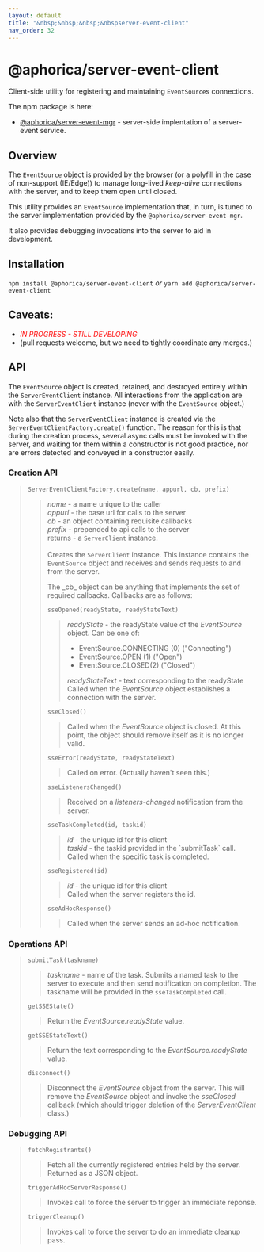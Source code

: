 ```yaml
---
layout: default
title: "&nbsp;&nbsp;&nbsp;&nbspserver-event-client"
nav_order: 32
---
```

# @aphorica/server-event-client

Client-side utility for registering and maintaining `EventSource`s connections.

The npm package is here:
 - [@aphorica/server-event-mgr](https://www.npmjs.com/package/@aphorica/server-event-client) - server-side implentation of a server-event service.

## Overview
The `EventSource` object is provided by the browser (or a polyfill in the case of non-support (IE/Edge)) to manage long-lived _keep-alive_ connections with the server, and to keep them open until closed.

This utility provides an `EventSource` implementation that, in turn, is tuned to the server implementation provided by the `@aphorica/server-event-mgr`.

It also provides debugging invocations into the server to aid in development.

## Installation
`npm install @aphorica/server-event-client` _or_ `yarn add @aphorica/server-event-client`

## Caveats:
 - <em style="color:red">IN PROGRESS - STILL DEVELOPING</em>
 - (pull requests welcome, but we need to tightly coordinate any
   merges.)

## API
 The `EventSource` object is created, retained, and
destroyed entirely within the `ServerEventClient` instance.  All interactions from the application are with the `ServerEventClient` instance (never with the `EventSource` object.)

Note also that the `ServerEventClient` instance is created via the `ServerEventClientFactory.create()` function.  The reason for this is that during the creation process, several async calls must be invoked with the server, and waiting for them within a constructor is not good practice, nor are errors detected and conveyed in a constructor easily.

<h3>Creation API</h3>
<blockquote>
<code>ServerEventClientFactory.create(name, appurl, cb, prefix)</code>
<blockquote>
<em>name</em> - a name unique to the caller<br/>
<em>appurl</em> - the base url for calls to the server<br/>
<em>cb</em> - an object containing requisite callbacks<br/>
<em>prefix</em> - prepended to api calls to the server<br/>
returns - a <code>ServerClient</code> instance.<br/><br/>
Creates the <code>ServerClient</code> instance.  This instance contains
the <code>EventSource</code> object and receives and sends requests to
and from the server.
<p>
The _cb_ object can be anything that implements the set of required
callbacks.  Callbacks are as follows:</p>
<code>sseOpened(readyState, readyStateText)</code>
<blockquote>
<p>
<em>readyState</em> - the readyState value of the <em>EventSource</em>
 object. Can be one of:</p>
<ul>
<li>EventSource.CONNECTING (0) ("Connecting")</li>
<li>EventSource.OPEN (1) ("Open")</li>
<li>EventSource.CLOSED(2) ("Closed")</li>
</ul>
<p>
<em>readyStateText</em> - text corresponding to the readyState<br/>
Called when the <em>EventSource</em> object establishes a
connection with the server.</p>
</blockquote>
<code>sseClosed()</code>
<blockquote>
Called when the <em>EventSource</em> object is closed.  At this
point, the object should remove itself as it is no longer
valid.</blockquote>
<code>sseError(readyState, readyStateText)</code>
<blockquote>
Called on error. (Actually haven't seen this.)</blockquote>
<code>sseListenersChanged()</code>
<blockquote>
Received on a <em>listeners-changed</em> notification from the server.</blockquote>
<code>sseTaskCompleted(id, taskid)</code>
<blockquote>
<em>id</em> - the unique id for this client<br/>
<em>taskid</em> - the taskid provided in the `submitTask` call.<br/>
Called when the specific task is completed.</blockquote>
<code>sseRegistered(id)</code>
<blockquote>
<em>id</em> - the unique id for this client<br/>
Called when the server registers the id.
</blockquote>
<code>sseAdHocResponse()</code>
<blockquote>
Called when the server sends an ad-hoc notification.</blockquote>
</blockquote>
</blockquote>
<h3>Operations API</h3>
<blockquote>
<code>submitTask(taskname)</code>
<blockquote>
<em>taskname</em> - name of the task.</em>
Submits a named task to the server to execute and then
send notification on completion.  The taskname will be provided in the 
<code>sseTaskCompleted</code> call.</blockquote>
<code>getSSEState()</code>
<blockquote>
Return the <em>EventSource.readyState</em> value.</blockquote>
<code>getSSEStateText()</code>
<blockquote>
Return the text corresponding to the <em>EventSource.readyState</em>
value.</blockquote>
<code>disconnect()</code>
<blockquote>
Disconnect the <em>EventSource</em> object from the server. This will remove the <em>EventSource</em> object and invoke the <em>sseClosed</em> callback (which should trigger deletion of the <em>ServerEventClient</em> class.)</blockquote>
</blockquote>

<h3>Debugging API</h3>
<blockquote>
<code>fetchRegistrants()</code>
<blockquote>
Fetch all the currently registered entries held by the server.  Returned as a JSON object.</blockquote>
<code>triggerAdHocServerResponse()</code>
<blockquote>
Invokes call to force the server to trigger an immediate reponse.</blockquote>
<code>triggerCleanup()</code>
<blockquote>
Invokes call to force the server to do an immediate cleanup pass.</blockquote>
</blockquote>